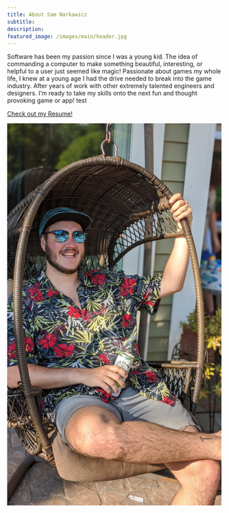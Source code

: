 ```yaml
---
title: About Sam Narkawicz
subtitle:
description: 
featured_image: /images/main/header.jpg
---
```


Software has been my passion since I was a young kid. The idea of commanding a computer to make something beautiful, interesting, or helpful to a user just seemed like magic! Passionate about games my whole life, I knew at a young age I had the drive needed to break into the game industry. After years of work with other extremely talented engineers and designers. I’m ready to take my skills onto the next fun and thought provoking game or app! test

<a href="https://nbviewer.jupyter.org/github/Esildor/esildor.github.io/blob/master/files/Samuel-Narkawicz-Resume.pdf" class="button button--large">Check out my Resume!</a>

<!--![](/images/about/portrait.jpg)-->
<img src="/images/about/portrait.jpg" width="500"/>

<!-- <object data="http://samnarkawicz.com/Resume.pdf" type="application/pdf">
    <embed src="http://samnarkawicz.com/Resume.pdf">
        <p>This browser does not support PDFs. Please download the PDF to view it: <a href="http://samnarkawicz.com/Resume.pdf">Download PDF</a>.</p>
    </embed>
</object>-->

